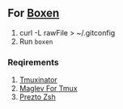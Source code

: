 ## For [Boxen][1]

1. curl -L rawFile > ~/.gitconfig
1. Run `boxen`

### Reqirements

1. [Tmuxinator][4]
1. [Maglev For Tmux][2]
1. [Prezto Zsh][3]

[1]: http://boxen.github.com/
[2]: https://github.com/caiogondim/maglev
[3]: https://github.com/sorin-ionescu/prezto
[4]: https://github.com/aziz/tmuxinator

